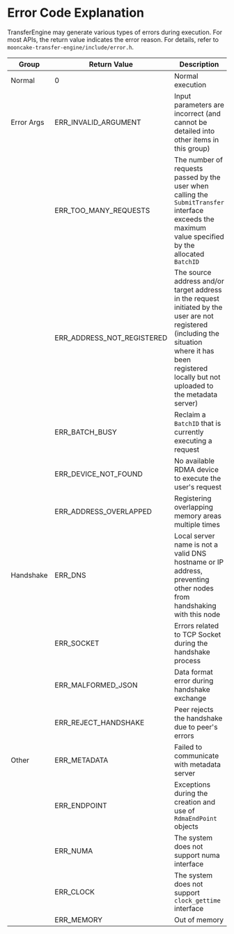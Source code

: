 # Error Code Explanation

TransferEngine may generate various types of errors during execution. For most APIs, the return value indicates the error reason. For details, refer to `mooncake-transfer-engine/include/error.h`.

| Group      | Return Value                 | Description                                                                                               |
|------------|-----------------------------|-----------------------------------------------------------------------------------------------------------|
| Normal     | 0                           | Normal execution                                                                                           |
| Error Args | ERR_INVALID_ARGUMENT        | Input parameters are incorrect (and cannot be detailed into other items in this group)                  |
|            | ERR_TOO_MANY_REQUESTS       | The number of requests passed by the user when calling the `SubmitTransfer` interface exceeds the maximum value specified by the allocated `BatchID` |
|            | ERR_ADDRESS_NOT_REGISTERED  | The source address and/or target address in the request initiated by the user are not registered (including the situation where it has been registered locally but not uploaded to the metadata server) |
|            | ERR_BATCH_BUSY              | Reclaim a `BatchID` that is currently executing a request                                    |
|            | ERR_DEVICE_NOT_FOUND        | No available RDMA device to execute the user's request                                                    |
|            | ERR_ADDRESS_OVERLAPPED      | Registering overlapping memory areas multiple times                                                        |
| Handshake  | ERR_DNS                     | Local server name is not a valid DNS hostname or IP address, preventing other nodes from handshaking with this node |
|            | ERR_SOCKET                  | Errors related to TCP Socket during the handshake process                                             |
|            | ERR_MALFORMED_JSON          | Data format error during handshake exchange                                                                |
|            | ERR_REJECT_HANDSHAKE        | Peer rejects the handshake due to peer's errors                             |
| Other      | ERR_METADATA                | Failed to communicate with metadata server                                                           |
|            | ERR_ENDPOINT                | Exceptions during the creation and use of `RdmaEndPoint` objects                                          |
|            | ERR_NUMA                    | The system does not support numa interface                                                                 |
|            | ERR_CLOCK                   | The system does not support `clock_gettime` interface                                                         |
|            | ERR_MEMORY                  | Out of memory                                                                            |
